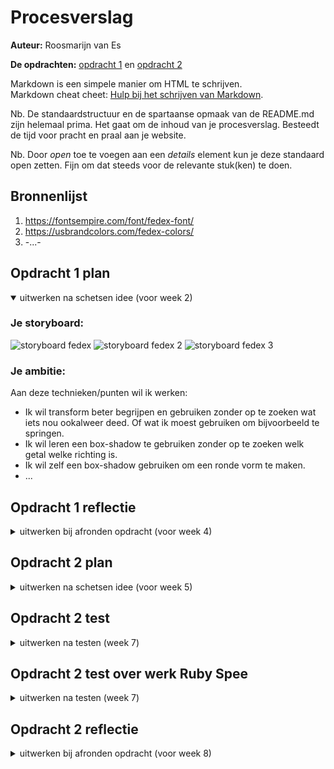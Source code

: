 # Procesverslag
**Auteur:** Roosmarijn van Es

**De opdrachten:** [opdracht 1](opdracht1/index.html) en [opdracht 2](opdracht2/index.html)


Markdown is een simpele manier om HTML te schrijven.  
Markdown cheat cheet: [Hulp bij het schrijven van Markdown](https://github.com/adam-p/markdown-here/wiki/Markdown-Cheatsheet).

Nb. De standaardstructuur en de spartaanse opmaak van de README.md zijn helemaal prima. Het gaat om de inhoud van je procesverslag. Besteedt de tijd voor pracht en praal aan je website.

Nb. Door *open* toe te voegen aan een *details* element kun je deze standaard open zetten. Fijn om dat steeds voor de relevante stuk(ken) te doen.



## Bronnenlijst
  1. https://fontsempire.com/font/fedex-font/
  2. https://usbrandcolors.com/fedex-colors/
  3. -...-



## Opdracht 1 plan

<details open>
  <summary>uitwerken na schetsen idee (voor week 2)</summary>


  ### Je storyboard:
![storyboard fedex](https://user-images.githubusercontent.com/103881571/167588322-9ee38db7-10d9-4d4f-826b-2d94319fd6e0.png)
![storyboard fedex 2](https://user-images.githubusercontent.com/103881571/167588314-343cecd8-c99b-4ffa-9e9a-83f4ae7c286f.png)
![storyboard fedex 3](https://user-images.githubusercontent.com/103881571/167588318-09fc4f89-f1f2-4ffc-ae0a-3e61d945a7c9.png)




  ### Je ambitie: 
  Aan deze technieken/punten wil ik werken:
  - Ik wil transform beter begrijpen en gebruiken zonder op te zoeken wat iets nou ookalweer deed. Of wat ik moest gebruiken om bijvoorbeeld te springen.
  - Ik wil leren een box-shadow te gebruiken zonder op te zoeken welk getal welke richting is.
  - Ik wil zelf een box-shadow gebruiken om een ronde vorm te maken.
  - ...
 
</details>



## Opdracht 1 reflectie

<details>
  <summary>uitwerken bij afronden opdracht (voor week 4)</summary>


  ### Je uitkomst - karakteristiek screenshot(s):


  ### Dit ging goed/Heb ik geleerd: 
  Korte omschrijving met plaatje(s)

![afbeelding](https://user-images.githubusercontent.com/103881571/170250886-9f561d29-76b8-482f-8b11-edd02f9774eb.png)


  ### Dit was lastig/Is niet gelukt:
  Korte omschrijving met plaatje(s)
Ik vond het heel lastig om mijn vrachtwagen te laten rijden op het heuveltje. Uiteindelijk heb ik om hulp gevraagd en is het gelukt. Ik moet nu alleen nog de laatste letters erook af laten vallen. Voor nu is er nog niks niet gelukt met dank aan Sanne.Ik heb wel een paar dingen veranderd zoals de grote van de heuvel. Ik heb geen gebruik hoeven maken van een box-shadow.
  
</details>



## Opdracht 2 plan

<details>
  <summary>uitwerken na schetsen idee (voor week 5)</summary>


  ### Je ontwer
![opdracht 2](https://user-images.githubusercontent.com/103881571/171061044-e645ffe5-a3ac-423c-b0b3-cf0f820cd11f.png)


  ### Je ambitie: 
  Aan deze technieken/punten wil ik werken:
  Ik wil meer gebruik leren maken van de verschillende javascript opties.
  Ik wil deze opdracht minder eng maken.
  Ik wil meer zekerheid krijgen in mijn kunnen.
  Ik wil drag and drop leren gebruik maken.
  Ik wil leren gebruik maken van een carousel
 
</details>



## Opdracht 2 test

<details>
  <summary>uitwerken na testen (week 7)</summary>

  Neem minimaal 5 bevindingen op:



  ### Bevinding 1:
  Ik had mijn github nog niet bijgewerkt.

  #### oplossing:
 Dit ga ik aan het einde van de dag nog doen.



  ### Bevinding 2:
  Het kruisje bij het popup venster staat no raar.
  ![afbeelding](https://user-images.githubusercontent.com/103881571/174775270-d34d2690-3e8b-45b9-b496-eb544eb19dd0.png)


  #### oplossing:
  Beschrijving hoe je het hebt hebt opgelost of als het niet gelukt is hoe je het zou oplossen (tekst en afbeeding(en)).
  


  ### Bevinding 3:
  Er moet nog een formulier komen waar de email toegevoegd kan worden.
  
  ### Bevinding 4:
  Ik wil de carousel nog werkent maken maar ik weet niet of dat nog gaat lukken, dit zou dan een bonus zijn.
  
  ### Bevinding 5:
  De black modus ziet er in de uitvoering hetzelfde uit doordat er een achtergrond plaatje is wat ik niet zwart kan maken. In de code staat er nu wel dat die zwart wordt. Ik denk dat voor de uitvoering het mischien handiger is om bijvoorbeeld de groen donkerder te maken zodat het nog steeds duidelijk is wanneer de darkmodus aan of uit staat. En dit zou ook kunnen bij de popup, hier zou ik wel de kleuren zwart en wit kunnen omdraaien.
 
  
</details>



## Opdracht 2 test over werk Ruby Spee

<details>
  <summary>uitwerken na testen (week 7)</summary>

  Neem minimaal 5 bevindingen op:



  ### Bevinding 1:
  Pagina op github nog niet werkend.

  ### Bevinding 2:
  Procesverslag op github nog niet af.

  ### Bevinding 3:
  Ze wil nog kijken naar een extra filter, zoeken of sorteren.
  
  ### Bevinding 4:
  Dark light modus gaat nu via een knop ze wil nog kijken of dit ook via de computer kan.
  
  ### Bevinding 5:
  Weinig div`s maar wel gebruik van classes
  
  ### Bevinding 6:
  Maakt gebruik van een API.

  ### Bevinding 7:
  Ziet er goed verzorgt uit.
 
</details>



## Opdracht 2 reflectie

<details>
  <summary>uitwerken bij afronden opdracht (voor week 8)</summary>

  ### Je uitkomst - karakteristiek screenshot(s):
  
  Ik heb een kinderfoto`app gemaakt voor familie. De foto`s onderaan de pagina kunnen gesleept worden naar het vakje van de week. Ook kunnen er emails toegevoegd worden aan de lijst. Hiervoor heb ik een pop-up gemaakt. De app is ook responsive.
  
  ![afbeelding](https://user-images.githubusercontent.com/103881571/174800179-c886d1ba-6a16-42b6-ab2e-ce2bf8c1df14.png)

  ![afbeelding](https://user-images.githubusercontent.com/103881571/174800044-b4a67b10-79c5-4228-b461-705c2f7de62d.png)

  ![afbeelding](https://user-images.githubusercontent.com/103881571/174799943-b1cc791e-70cd-44f7-855a-6bbd8c56aaa8.png)



  ### Dit ging goed/Heb ik geleerd: 
  Korte omschrijving met plaatje(s)
Ik heb nog nooit een app responsive gemaakt. Dit is de eerste keer. Dit heb ik zelf uitgezocht. Ook heb ik nog nooit een pop-up gemaakt en een drag and drop. Hier ben ik ook erg trots op. Ik heb geen gebruik gemaakt van div`s of classes.
  Ook heb ik dark modus gemaakt
![afbeelding](https://user-images.githubusercontent.com/103881571/174800524-7160fc8f-af8a-4cbf-ae32-c1e3194d3031.png)
  ![afbeelding](https://user-images.githubusercontent.com/103881571/174806414-95ca3503-da4d-4456-92a8-abdf7a83c403.png)



  ### Dit was lastig/Is niet gelukt:
  Het is me niet gelukt een carousel te maken, het is nu half drie ik heb nog twee uur om dit uit te gaan vogelen. Maar ik ga ervan uit dat dit niet gaat lukken.

</details>
